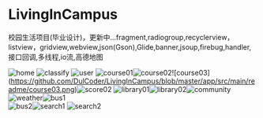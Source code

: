 # LivingInCampus
校园生活项目(毕业设计)，更新中...fragment,radiogroup,recyclerview，listview，gridview,webview,json(Gson),Glide,banner,jsoup,firebug,handler,接口回调,多线程,io流,高德地图
 
![home](https://github.com/DulCoder/LivingInCampus/blob/master/app/src/main/readme/home01.png)&nbsp;![classify](https://github.com/DulCoder/LivingInCampus/blob/master/app/src/main/readme/classify01.png) 
![user](https://github.com/DulCoder/LivingInCampus/blob/master/app/src/main/readme/user01.png)&nbsp;![course01](https://github.com/DulCoder/LivingInCampus/blob/master/app/src/main/readme/course01.png)![course02](https://github.com/DulCoder/LivingInCampus/blob/master/app/src/main/readme/course02.png)![course03] (https://github.com/DulCoder/LivingInCampus/blob/master/app/src/main/readme/course03.png)![score02](https://github.com/DulCoder/LivingInCampus/blob/master/app/src/main/readme/score02.png)
![library01](https://github.com/DulCoder/LivingInCampus/blob/master/app/src/main/readme/library01.png)![library02](https://github.com/DulCoder/LivingInCampus/blob/master/app/src/main/readme/library02.png)![community](https://github.com/DulCoder/LivingInCampus/blob/master/app/src/main/readme/community01.png) 
![weather](https://github.com/DulCoder/LivingInCampus/blob/master/app/src/main/readme/weather01.png)![bus1](https://github.com/DulCoder/LivingInCampus/blob/master/app/src/main/readme/bus01.png)  
![bus2](https://github.com/DulCoder/LivingInCampus/blob/master/app/src/main/readme/bus02.png)![search1](https://github.com/DulCoder/LivingInCampus/blob/master/app/src/main/readme/search01.png) 
![search2](https://github.com/DulCoder/LivingInCampus/blob/master/app/src/main/readme/search02.png)
